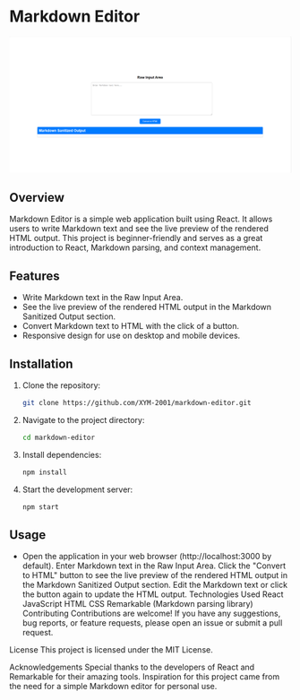# Markdown Editor

![Markdown Editor](https://github.com/XYM-2001/markdown-editor/blob/master/image.png)

## Overview

Markdown Editor is a simple web application built using React. It allows users to write Markdown text and see the live preview of the rendered HTML output. This project is beginner-friendly and serves as a great introduction to React, Markdown parsing, and context management.

## Features

- Write Markdown text in the Raw Input Area.
- See the live preview of the rendered HTML output in the Markdown Sanitized Output section.
- Convert Markdown text to HTML with the click of a button.
- Responsive design for use on desktop and mobile devices.

## Installation

1. Clone the repository:
   ```bash
   git clone https://github.com/XYM-2001/markdown-editor.git
   ```
2. Navigate to the project directory:

   ```bash
   cd markdown-editor
   ```

3. Install dependencies:
   ```bash
   npm install
   ```
4. Start the development server:
   ```bash
   npm start
   ```

## Usage

- Open the application in your web browser (http://localhost:3000 by default).
  Enter Markdown text in the Raw Input Area.
  Click the "Convert to HTML" button to see the live preview of the rendered HTML output in the Markdown Sanitized Output section.
  Edit the Markdown text or click the button again to update the HTML output.
  Technologies Used
  React
  JavaScript
  HTML
  CSS
  Remarkable (Markdown parsing library)
  Contributing
  Contributions are welcome! If you have any suggestions, bug reports, or feature requests, please open an issue or submit a pull request.

License
This project is licensed under the MIT License.

Acknowledgements
Special thanks to the developers of React and Remarkable for their amazing tools.
Inspiration for this project came from the need for a simple Markdown editor for personal use.
